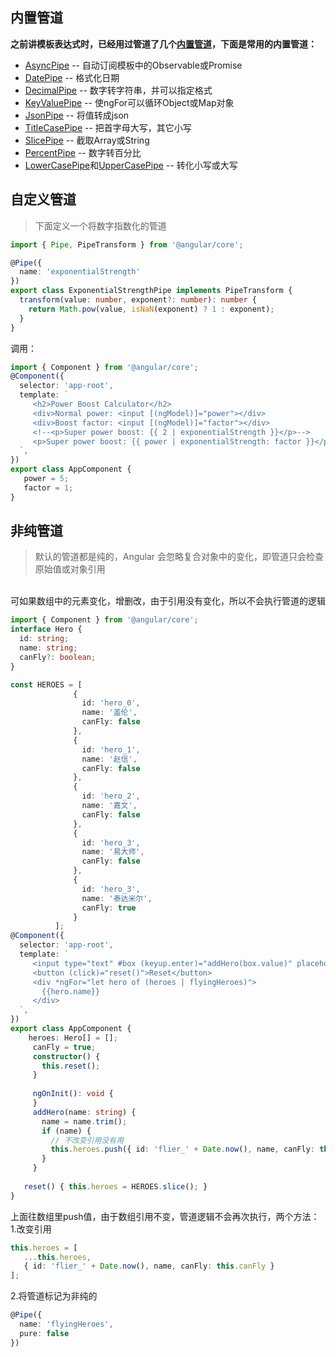 ## 内置管道
**之前讲模板表达式时，已经用过管道了几个[内置管道](https://angular.cn/api?type=pipe)，下面是常用的内置管道：**

- [AsyncPipe](https://angular.cn/api/common/AsyncPipe) -- 自动订阅模板中的Observable或Promise
- [DatePipe](https://angular.cn/api/common/DatePipe) -- 格式化日期
- [DecimalPipe](https://angular.cn/api/common/DecimalPipe) -- 数字转字符串，并可以指定格式
- [KeyValuePipe](https://angular.cn/api/common/KeyValuePipe) -- 使ngFor可以循环Object或Map对象
- [JsonPipe](https://angular.cn/api/common/JsonPipe) -- 将值转成json
- [TitleCasePipe](https://angular.cn/api/common/TitleCasePipe) -- 把首字母大写，其它小写
- [SlicePipe](https://angular.cn/api/common/SlicePipe) -- 截取Array或String
- [PercentPipe](https://angular.cn/api/common/PercentPipe) -- 数字转百分比
- [LowerCasePipe](https://angular.cn/api/common/LowerCasePipe)和[UpperCasePipe](https://angular.cn/api/common/UpperCasePipe) -- 转化小写或大写

## 自定义管道
> 下面定义一个将数字指数化的管道

```typescript
import { Pipe, PipeTransform } from '@angular/core';

@Pipe({
  name: 'exponentialStrength'
})
export class ExponentialStrengthPipe implements PipeTransform {
  transform(value: number, exponent?: number): number {
    return Math.pow(value, isNaN(exponent) ? 1 : exponent);
  }
}

```

调用：
```typescript
import { Component } from '@angular/core';
@Component({
  selector: 'app-root',
  template: `
     <h2>Power Boost Calculator</h2>
     <div>Normal power: <input [(ngModel)]="power"></div>
     <div>Boost factor: <input [(ngModel)]="factor"></div>
     <!--<p>Super power boost: {{ 2 | exponentialStrength }}</p>-->
     <p>Super power boost: {{ power | exponentialStrength: factor }}</p>
  `,
})
export class AppComponent {
   power = 5;
   factor = 1;
}
```


## 非纯管道
> 默认的管道都是纯的，Angular 会忽略复合对象中的变化，即管道只会检查原始值或对象引用
<br>
可如果数组中的元素变化，增删改，由于引用没有变化，所以不会执行管道的逻辑

```typescript
import { Component } from '@angular/core';
interface Hero {
  id: string;
  name: string;
  canFly?: boolean;
}

const HEROES = [
              {
                id: 'hero_0',
                name: '盖伦',
                canFly: false
              },
              {
                id: 'hero_1',
                name: '赵信',
                canFly: false
              },
              {
                id: 'hero_2',
                name: '嘉文',
                canFly: false
              },
              {
                id: 'hero_3',
                name: '易大师',
                canFly: false
              },
              {
                id: 'hero_3',
                name: '泰达米尔',
                canFly: true
              }
          ];
@Component({
  selector: 'app-root',
  template: `
     <input type="text" #box (keyup.enter)="addHero(box.value)" placeholder="hero name" />
     <button (click)="reset()">Reset</button>
     <div *ngFor="let hero of (heroes | flyingHeroes)">
       {{hero.name}}
     </div>
  `,
})
export class AppComponent {
    heroes: Hero[] = [];
     canFly = true;
     constructor() {
       this.reset();
     }
   
     ngOnInit(): void {
     }
     addHero(name: string) {
       name = name.trim();
       if (name) {
         // 不改变引用没有用
         this.heroes.push({ id: 'flier_' + Date.now(), name, canFly: this.canFly });
       }
     }
   
   reset() { this.heroes = HEROES.slice(); }
}
```


上面往数组里push值，由于数组引用不变，管道逻辑不会再次执行，两个方法：
1.改变引用

```typescript
this.heroes = [
   ...this.heroes,
   { id: 'flier_' + Date.now(), name, canFly: this.canFly }
];
```

2.将管道标记为非纯的
```typescript
@Pipe({
  name: 'flyingHeroes',
  pure: false
})
```

